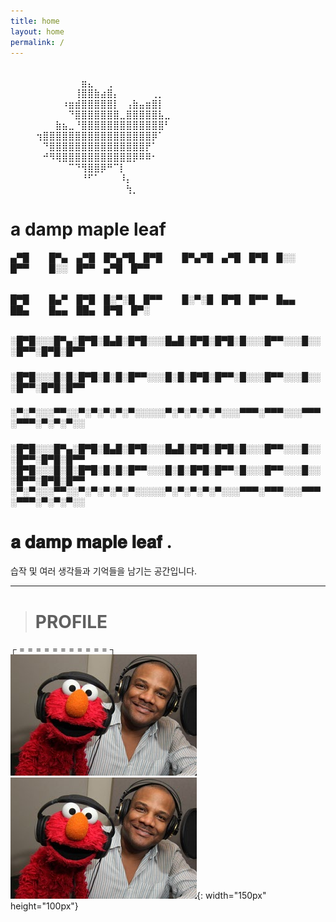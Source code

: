 ```yaml
---
title: home
layout: home
permalink: /
---
```


⠀⠀⠀⠀⠀⠀⠀⠀⠀⠀⠀⠀⠀⠀⠀⠀⠀⠀⠀⠀⠀⠀⠀⠀⠀⠀⠀⠀⠀⠀⠀⠀⠀⠀⠀⠀⠀⠀⠀⠀⠀⠀⠀⠀
⠀⠀⠀⠀⠀⠀⠀⠀⠀⠀⠀⣶⣄⠀⠀⢀⠀⠀⠀⠀⠀⠀⠀⠀⠀⠀⠀⠀⠀⠀
⠀⠀⠀⠀⠀⠀⠀⠀⠀⠀⢸⣿⣿⣷⣴⣿⡄⠀⠀⠀⠀⠀⢀⡀⠀⠀⠀⠀⠀⠀
⠀⠀⠀⠀⠀⠀⠀⠀⠰⣶⣾⣿⣿⣿⣿⣿⡇⠀⢠⣷⣤⣶⣿⡇⠀⠀⠀⠀⠀⠀
⠀⠀⠀⠀⠀⠀⠀⠀⠀⠙⣿⣿⣿⣿⣿⣿⣿⣀⣿⣿⣿⣿⣿⣧⣀⠀⠀⠀⠀⠀
⠀⠀⠀⠀⠀⠀⠀⣷⣦⣀⠘⣿⣿⣿⣿⣿⣿⣿⣿⣿⣿⣿⣿⣿⠃⠀⠀⠀⠀⠀
⠀⠀⠀⠀⢲⣿⣿⣿⣿⣿⣿⣿⣿⣿⣿⣿⣿⣿⣿⣿⣿⣿⡿⠁⠀⠀⠀⠀⠀⠀
⠀⠀⠀⠀⠀⠙⣿⣿⣿⣿⣿⣿⣿⣿⣿⣿⣿⣿⣿⣿⣿⡟⠁⠀⠀⠀⠀⠀⠀⠀
⠀⠀⠀⠀⠀⠚⠻⢿⣿⣿⣿⣿⣿⣿⣿⣿⣿⣿⣿⡿⠿⠿⠂⠀⠀⠀⠀⠀⠀⠀
⠀⠀⠀⠀⠀⠀⠀⠀⠀⠉⠙⢻⣿⣿⡿⠛⠉⡇⠀⠀⠀⠀⠀⠀⠀⠀⠀⠀⠀⠀
⠀⠀⠀⠀⠀⠀⠀⠀⠀⠀⠀⠘⠋⠁⠀⠀⠀⠸⡄⠀⠀⠀⠀⠀⠀⠀⠀⠀⠀⠀
⠀⠀⠀⠀⠀⠀⠀⠀⠀⠀⠀⠀⠀⠀⠀⠀⠀⠀⢳⡀⠀⠀⠀
⠀⠀⠀

a damp maple leaf
=================


###### ▄▀█   █▀▄ ▄▀█ █▀▄▀█ █▀█   █▀▄▀█ ▄▀█ █▀█ █░░ █▀▀   █░░ █▀▀ ▄▀█ █▀▀
###### █▀█   █▄▀ █▀█ █░▀░█ █▀▀   █░▀░█ █▀█ █▀▀ █▄▄ ██▄   █▄▄ ██▄ █▀█ █▀░


##### ░█▀█░░░█▀▄░█▀█░█▄█░█▀█░░░█▄█░█▀█░█▀█░█░░░█▀▀░░░█░░░█▀▀░█▀█░█▀▀
##### ░█▀█░░░█░█░█▀█░█░█░█▀▀░░░█░█░█▀█░█▀▀░█░░░█▀▀░░░█░░░█▀▀░█▀█░█▀▀
##### ░▀░▀░░░▀▀░░▀░▀░▀░▀░▀░░░░░▀░▀░▀░▀░▀░░░▀▀▀░▀▀▀░░░▀▀▀░▀▀▀░▀░▀░▀░░



░█▀█░░░█▀▄░█▀█░█▄█░█▀█░░░█▄█░█▀█░█▀█░█░░░█▀▀░░░█░░░█▀▀░█▀█░█▀▀
░█▀█░░░█░█░█▀█░█░█░█▀▀░░░█░█░█▀█░█▀▀░█░░░█▀▀░░░█░░░█▀▀░█▀█░█▀▀
░▀░▀░░░▀▀░░▀░▀░▀░▀░▀░░░░░▀░▀░▀░▀░▀░░░▀▀▀░▀▀▀░░░▀▀▀░▀▀▀░▀░▀░▀░░


# 𝐚 𝐝𝐚𝐦𝐩 𝐦𝐚𝐩𝐥𝐞 𝐥𝐞𝐚𝐟  .



습작 및 여러 생각들과 기억들을 남기는 공간입니다.


- - -

> # PROFILE

┌ = = = = = = = = = = = ┐<br/>
<img src="/contents/elmo.png"><br/>
![poster](/contents/elmo.png){: width="150px" height="100px"}

